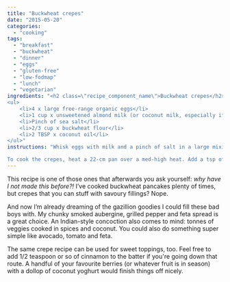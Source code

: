 ```yaml
---
title: "Buckwheat crepes"
date: "2015-05-20"
categories: 
  - "cooking"
tags: 
  - "breakfast"
  - "buckwheat"
  - "dinner"
  - "eggs"
  - "gluten-free"
  - "low-fodmap"
  - "lunch"
  - "vegetarian"
ingredients: "<h2 class=\"recipe_component_name\">Buckwheat crepes</h2><em>Makes 8-10</em>
<ul>
 	<li>4 x large free-range organic eggs</li>
 	<li>1 cup x unsweetened almond milk (or coconut milk, especially if pairing with Indian-style fillings)</li>
 	<li>Pinch of sea salt</li>
 	<li>2/3 cup x buckwheat flour</li>
 	<li>2 TBSP x coconut oil</li>
</ul>"
instructions: "Whisk eggs with milk and a pinch of salt in a large mixing bowl. Sift in the flour and whisk until just combined. Cover the bowl and place in the fridge while you prepare your fillings.

To cook the crepes, heat a 22-cm pan over a med-high heat. Add a tsp of coconut oil and swirl to coat the pan. Pour about 1/3 cup of batter into the pan and swirl to evenly cover the base. Cook until the edges of the crepe are crisp (about 1 minute) then flip and cook for a further 30 seconds before transferring to a plate. Keep the crepes warm in the oven while you make the rest."
---
```

This recipe is one of those ones that afterwards you ask yourself: _why have I not made this before?!_ I’ve cooked buckwheat pancakes plenty of times, but crepes that you can stuff with savoury fillings? Nope.

And now I’m already dreaming of the gazillion goodies I could fill these bad boys with. My chunky smoked aubergine, grilled pepper and feta spread is a great choice. An Indian-style concoction also comes to mind: tonnes of veggies cooked in spices and coconut. You could also do something super simple like avocado, tomato and feta.

The same crepe recipe can be used for sweet toppings, too. Feel free to add 1/2 teaspoon or so of cinnamon to the batter if you're going down that route. A handful of your favourite berries (or whatever fruit is in season) with a dollop of coconut yoghurt would finish things off nicely.
